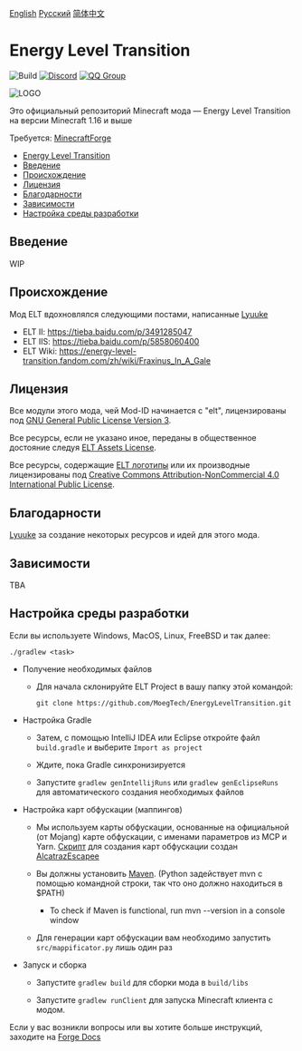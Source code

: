 [English](README.md) [Русский](README.RU.md)  [简体中文](README.CN.md)

# Energy Level Transition 
![Build](https://github.com/MoegTech/EnergyLevelTransition/workflows/Build/badge.svg) 
[![Discord](https://img.shields.io/badge/Discord-Join%20Us-blue)](https://discord.gg/BWn6E94)
[![QQ Group](https://img.shields.io/badge/QQ%20Group-940209097-blue)](https://jq.qq.com/?_wv=1027&k=keVW7jBX)

![LOGO](https://raw.githubusercontent.com/MoegTech/EnergyLevelTransition/1.16/src/main/resources/logos/logo-300-300.png)

Это официальный репозиторий Minecraft мода — Energy Level Transition на версии Minecraft 1.16 и выше

Требуется: [MinecraftForge](https://github.com/MinecraftForge/MinecraftForge) 

- [Energy Level Transition](#energy-level-transition)
- [Введение](#введение)
- [Происхождение](#происхождение)
- [Лицензия](#лицензия)
- [Благодарности](#благодарности)
- [Зависимости](#зависимости)
- [Настройка среды разработки](#настройка-среды-разработки)

## Введение

WIP

## Происхождение
Мод ELT вдохновлялся следующими постами, написанные [Lyuuke](https://github.com/Lyuuke)
- ELT II: https://tieba.baidu.com/p/3491285047
- ELT IIS: https://tieba.baidu.com/p/5858060400
- ELT Wiki: https://energy-level-transition.fandom.com/zh/wiki/Fraxinus_In_A_Gale

## Лицензия

Все модули этого мода, чей Mod-ID начинается с "elt", лицензированы под [GNU General Public License Version 3](LICENSE). 

Все ресурсы, если не указано иное, переданы в общественное достояние
следуя [ELT Assets License](src/main/resources/LICENSE.assets).

Все ресурсы, содержащие [ELT логотипы](src/main/resources/assets.energyleveltransition/icon.png) или их производные
лицензированы под [Creative Commons Attribution-NonCommercial 4.0 International Public License](src/main/resources/LICENSE.logos).

## Благодарности

[Lyuuke](https://github.com/Lyuuke) за создание некоторых ресурсов и идей для этого мода.

## Зависимости

TBA

## Настройка среды разработки


Если вы используете Windows, MacOS, Linux, FreeBSD и так далее:

```./gradlew <task>```

- Получение необходимых файлов

    - Для начала склонируйте ELT Project в вашу папку этой командой:
        ```
        git clone https://github.com/MoegTech/EnergyLevelTransition.git
        ```

- Настройка Gradle

    - Затем, с помощью IntelliJ IDEA или Eclipse откройте файл `build.gradle` и выберите `Import as project`

    - Ждите, пока Gradle синхронизируется

    - Запустите `gradlew genIntellijRuns` или `gradlew genEclipseRuns` для автоматического создания необходимых файлов

- Настройка карт обфускации (маппингов)

    - Мы используем карты обфускации, основанные на официальной (от Mojang) карте обфускации, с именами параметров из MCP и Yarn. 
      [Скрипт](https://github.com/alcatrazEscapee/Mappificator) для создания карт обфускации создан [AlcatrazEscapee](https://github.com/alcatrazEscapee)

    - Вы должны установить [Maven](https://maven.apache.org/). (Python задействует mvn с помощью командной строки, так что оно должно находиться в $PATH)
        - To check if Maven is functional, run mvn --version in a console window    

    - Для генерации карт обфускации вам необходимо запустить `src/mappificator.py` лишь один раз

- Запуск и сборка
  
    - Запустите `gradlew build` для сборки мода в `build/libs`

    - Запустите `gradlew runClient` для запуска Minecraft клиента с модом.

Если у вас возникли вопросы или вы хотите больше инструкций, заходите на [Forge Docs](https://mcforge.readthedocs.io)
